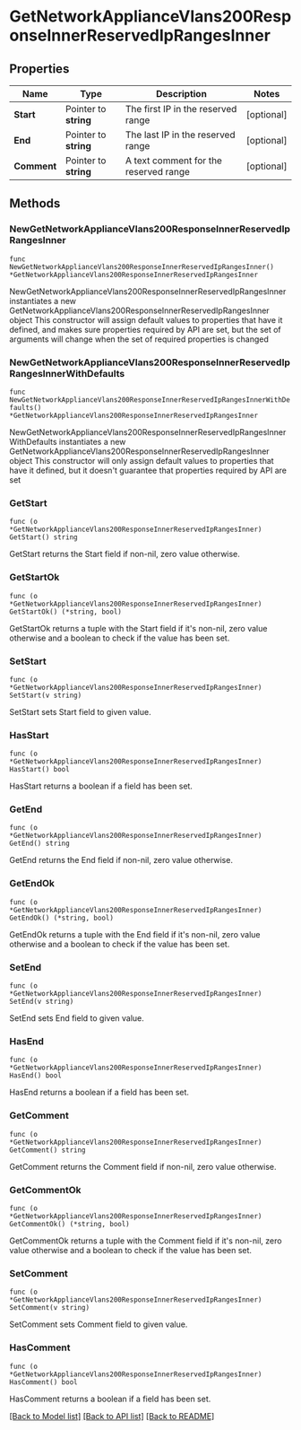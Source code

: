 # GetNetworkApplianceVlans200ResponseInnerReservedIpRangesInner

## Properties

Name | Type | Description | Notes
------------ | ------------- | ------------- | -------------
**Start** | Pointer to **string** | The first IP in the reserved range | [optional] 
**End** | Pointer to **string** | The last IP in the reserved range | [optional] 
**Comment** | Pointer to **string** | A text comment for the reserved range | [optional] 

## Methods

### NewGetNetworkApplianceVlans200ResponseInnerReservedIpRangesInner

`func NewGetNetworkApplianceVlans200ResponseInnerReservedIpRangesInner() *GetNetworkApplianceVlans200ResponseInnerReservedIpRangesInner`

NewGetNetworkApplianceVlans200ResponseInnerReservedIpRangesInner instantiates a new GetNetworkApplianceVlans200ResponseInnerReservedIpRangesInner object
This constructor will assign default values to properties that have it defined,
and makes sure properties required by API are set, but the set of arguments
will change when the set of required properties is changed

### NewGetNetworkApplianceVlans200ResponseInnerReservedIpRangesInnerWithDefaults

`func NewGetNetworkApplianceVlans200ResponseInnerReservedIpRangesInnerWithDefaults() *GetNetworkApplianceVlans200ResponseInnerReservedIpRangesInner`

NewGetNetworkApplianceVlans200ResponseInnerReservedIpRangesInnerWithDefaults instantiates a new GetNetworkApplianceVlans200ResponseInnerReservedIpRangesInner object
This constructor will only assign default values to properties that have it defined,
but it doesn't guarantee that properties required by API are set

### GetStart

`func (o *GetNetworkApplianceVlans200ResponseInnerReservedIpRangesInner) GetStart() string`

GetStart returns the Start field if non-nil, zero value otherwise.

### GetStartOk

`func (o *GetNetworkApplianceVlans200ResponseInnerReservedIpRangesInner) GetStartOk() (*string, bool)`

GetStartOk returns a tuple with the Start field if it's non-nil, zero value otherwise
and a boolean to check if the value has been set.

### SetStart

`func (o *GetNetworkApplianceVlans200ResponseInnerReservedIpRangesInner) SetStart(v string)`

SetStart sets Start field to given value.

### HasStart

`func (o *GetNetworkApplianceVlans200ResponseInnerReservedIpRangesInner) HasStart() bool`

HasStart returns a boolean if a field has been set.

### GetEnd

`func (o *GetNetworkApplianceVlans200ResponseInnerReservedIpRangesInner) GetEnd() string`

GetEnd returns the End field if non-nil, zero value otherwise.

### GetEndOk

`func (o *GetNetworkApplianceVlans200ResponseInnerReservedIpRangesInner) GetEndOk() (*string, bool)`

GetEndOk returns a tuple with the End field if it's non-nil, zero value otherwise
and a boolean to check if the value has been set.

### SetEnd

`func (o *GetNetworkApplianceVlans200ResponseInnerReservedIpRangesInner) SetEnd(v string)`

SetEnd sets End field to given value.

### HasEnd

`func (o *GetNetworkApplianceVlans200ResponseInnerReservedIpRangesInner) HasEnd() bool`

HasEnd returns a boolean if a field has been set.

### GetComment

`func (o *GetNetworkApplianceVlans200ResponseInnerReservedIpRangesInner) GetComment() string`

GetComment returns the Comment field if non-nil, zero value otherwise.

### GetCommentOk

`func (o *GetNetworkApplianceVlans200ResponseInnerReservedIpRangesInner) GetCommentOk() (*string, bool)`

GetCommentOk returns a tuple with the Comment field if it's non-nil, zero value otherwise
and a boolean to check if the value has been set.

### SetComment

`func (o *GetNetworkApplianceVlans200ResponseInnerReservedIpRangesInner) SetComment(v string)`

SetComment sets Comment field to given value.

### HasComment

`func (o *GetNetworkApplianceVlans200ResponseInnerReservedIpRangesInner) HasComment() bool`

HasComment returns a boolean if a field has been set.


[[Back to Model list]](../README.md#documentation-for-models) [[Back to API list]](../README.md#documentation-for-api-endpoints) [[Back to README]](../README.md)


